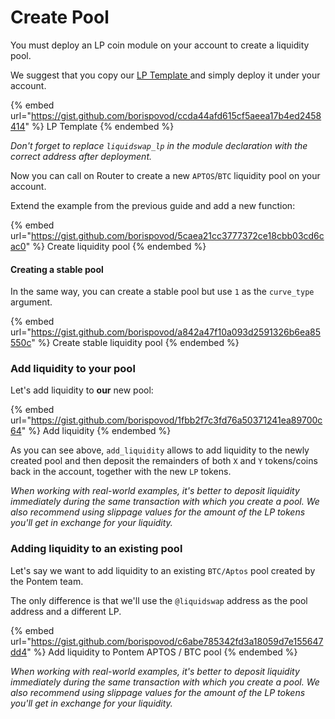 # Create Pool

You must deploy an LP coin module on your account to create a liquidity pool.

We suggest that you copy our [LP Template ](https://github.com/pontem-network/liquidswap-lp/blob/main/sources/lp.move)and simply deploy it under your account.

{% embed url="https://gist.github.com/borispovod/ccda44afd615cf5aeea17b4ed2458414" %}
LP Template
{% endembed %}

_Don't forget to replace `liquidswap_lp` in the module declaration with the correct address after deployment._

Now you can call on Router to create a new `APTOS`/`BTC` liquidity pool on your account.

Extend the example from the previous guide and add a new function:

{% embed url="https://gist.github.com/borispovod/5caea21cc3777372ce18cbb03cd6cac0" %}
Create liquidity pool
{% endembed %}

#### Creating a stable pool

In the same way, you can create a stable pool but use `1` as the `curve_type` argument.

{% embed url="https://gist.github.com/borispovod/a842a47f10a093d2591326b6ea85550c" %}
Create stable liquidity pool
{% endembed %}

### Add liquidity to your pool

Let's add liquidity to **our** new pool:

{% embed url="https://gist.github.com/borispovod/1fbb2f7c3fd76a50371241ea89700c64" %}
Add liquidity
{% endembed %}

As you can see above, `add_liquidity` allows to add liquidity to the newly created pool and then deposit the remainders of both `X` and `Y` tokens/coins back in the account, together with the new `LP` tokens.

_When working with real-world examples, it's better to deposit liquidity immediately during the same transaction with which you create a pool. We also recommend using slippage values for the amount of the LP tokens you'll get in exchange for your liquidity._

### Adding liquidity to an existing pool

Let's say we want to add liquidity to an existing `BTC/Aptos` pool created by the Pontem team.

The only difference is that we'll use the `@liquidswap` address as the pool address and a different LP.

{% embed url="https://gist.github.com/borispovod/c6abe785342fd3a18059d7e155647dd4" %}
Add liquidity to Pontem APTOS / BTC pool
{% endembed %}

_When working with real-world examples, it's better to deposit liquidity immediately during the same transaction with which you create a pool. We also recommend using slippage values for the amount of the LP tokens you'll get in exchange for your liquidity._
